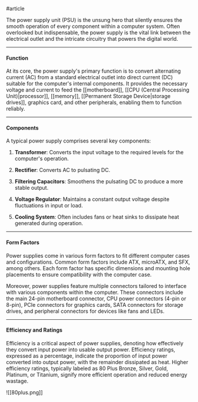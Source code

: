 #article 

The power supply unit (PSU) is the unsung hero that silently ensures the smooth operation of every component within a computer system. Often overlooked but indispensable, the power supply is the vital link between the electrical outlet and the intricate circuitry that powers the digital world.

---
#### Function

At its core, the power supply's primary function is to convert alternating current (AC) from a standard electrical outlet into direct current (DC) suitable for the computer's internal components. It provides the necessary voltage and current to feed the [[motherboard]], [[CPU  (Central Processing Unit)|processor]], [[memory]], [[Permanent Storage Device|storage drives]], graphics card, and other peripherals, enabling them to function reliably.

---
#### Components

A typical power supply comprises several key components:

1. **Transformer**: Converts the input voltage to the required levels for the computer's operation.
    
2. **Rectifier**: Converts AC to pulsating DC.
    
3. **Filtering Capacitors**: Smoothens the pulsating DC to produce a more stable output.
    
4. **Voltage Regulator**: Maintains a constant output voltage despite fluctuations in input or load.
    
5. **Cooling System**: Often includes fans or heat sinks to dissipate heat generated during operation.
    

---
#### Form Factors

Power supplies come in various form factors to fit different computer cases and configurations. Common form factors include ATX, microATX, and SFX, among others. Each form factor has specific dimensions and mounting hole placements to ensure compatibility with the computer case.

Moreover, power supplies feature multiple connectors tailored to interface with various components within the computer. These connectors include the main 24-pin motherboard connector, CPU power connectors (4-pin or 8-pin), PCIe connectors for graphics cards, SATA connectors for storage drives, and peripheral connectors for devices like fans and LEDs.

---
#### Efficiency and Ratings

Efficiency is a critical aspect of power supplies, denoting how effectively they convert input power into usable output power. Efficiency ratings, expressed as a percentage, indicate the proportion of input power converted into output power, with the remainder dissipated as heat. Higher efficiency ratings, typically labeled as 80 Plus Bronze, Silver, Gold, Platinum, or Titanium, signify more efficient operation and reduced energy wastage.

![[80plus.png]]
